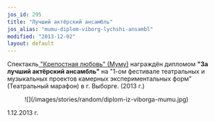 ```yaml
---
jos_id: 295
title: "Лучший актёрский ансамбль"
jos_alias: "mumu-diplom-viborg-lychshi-ansambl"
modified: "2013-12-02"
layout: default
---
```


Спектакль[ "Крепостная любовь" (Муму)](46-mumu.html) награждён дипломом **"За лучший актёрский ансамбль"** на "1-ом фестивале театральных и музыкальных проектов камерных экспериментальных форм" (Театральный марафон) в г. Выборге. (2013 г.)

<figure>
![](/images/stories/random/diplom-iz-viborga-mumu.jpg)
</figure>

1.12.2013 г.

